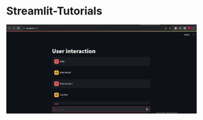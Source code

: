 # Streamlit-Tutorials

![demo](https://github.com/acfilok96/Streamlit-Tutorials/blob/main/Folder%201/demo.png)
